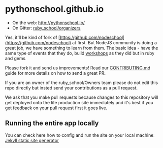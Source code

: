pythonschool.github.io
====================

- On the web: http://pythonschool.io/
- On Gitter: [ruby_school/organizers](https://gitter.im/ruby_school/organizers?utm_source=share-link&utm_medium=link&utm_campaign=share-link)

Yes, it'll be kind of fork of [https://github.com/nodeschool](https://github.com/nodeschool) at first.
But NodeJS community is doing a great job, we have something to learn from them.
The basic idea - have the same type of events that they do, build [workshops](https://nodeschool.io/#workshoppers) as they did but in ruby and gems.

Please fork it and send us improvements! Read our [CONTRIBUTING.md](CONTRIBUTING.md) guide for more details on how to send a great PR.

If you are an owner of the ruby_school/Owners team please do not edit this repo directly but insted send your contributions as a pull request.

We ask that you make pull requests because changes to this repository will get deployed onto the life production site immediately and it's best if you get feedback on your pull request first it goes live.

## Running the entire app locally

You can check here how to config and run the site on your local machine:
[Jekyll static site generator](https://help.github.com/articles/using-jekyll-as-a-static-site-generator-with-github-pages/)
